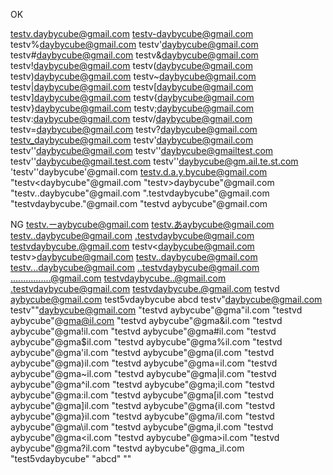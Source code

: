 OK

testv.daybycube@gmail.com
testv-daybycube@gmail.com
testv%daybycube@gmail.com
testv'daybycube@gmail.com
testv#daybycube@gmail.com
testv&daybycube@gmail.com
testv!daybycube@gmail.com
testv(daybycube@gmail.com
testv)daybycube@gmail.com
testv~daybycube@gmail.com
testv|daybycube@gmail.com
testv[daybycube@gmail.com
testv]daybycube@gmail.com
testv{daybycube@gmail.com
testv}daybycube@gmail.com
testv;daybycube@gmail.com
testv:daybycube@gmail.com
testv/daybycube@gmail.com
testv=daybycube@gmail.com
testv?daybycube@gmail.com
testv_daybycube@gmail.com
testv'daybycube@gmail.com
testv''daybycube@gmail.com
testv''daybycube@gmailtest.com
testv''daybycube@gmail.test.com
testv''daybycube@gm.ail.te.st.com
'testv''daybycube'@gmail.com
testv.d.a.y.bycube@gmail.com
"testv<daybycube"@gmail.com
"testv>daybycube"@gmail.com
"testv..daybycube"@gmail.com
".testvdaybycube"@gmail.com
"testvdaybycube."@gmail.com
"testvd aybycube"@gmail.com

NG
testv.ーaybycube@gmail.com
testv.あaybycube@gmail.com
testv..daybycube@gmail.com
.testvdaybycube@gmail.com
testvdaybycube.@gmail.com
testv<daybycube@gmail.com
testv>daybycube@gmail.com
testv..daybycube@gmail.com
testv...daybycube@gmail.com
..testvdaybycube@gmail.com
................@gmail.com
testvdaybycube..@gmail.com
.testvdaybycube@gmail.com
testvdaybycube.@gmail.com
testvd aybycube@gmail.com
test5vdaybycube
abcd
testv"daybycube@gmail.com
testv""daybycube@gmail.com
"testvd aybycube"@gma"il.com
"testvd aybycube"@gma@il.com
"testvd aybycube"@gma&il.com
"testvd aybycube"@gma!il.com
"testvd aybycube"@gma#il.com
"testvd aybycube"@gma$il.com
"testvd aybycube"@gma%il.com
"testvd aybycube"@gma'il.com
"testvd aybycube"@gma(il.com
"testvd aybycube"@gma)il.com
"testvd aybycube"@gma=il.com
"testvd aybycube"@gma~il.com
"testvd aybycube"@gma|il.com
"testvd aybycube"@gma^il.com
"testvd aybycube"@gma;il.com
"testvd aybycube"@gma:il.com
"testvd aybycube"@gma[il.com
"testvd aybycube"@gma]il.com
"testvd aybycube"@gma{il.com
"testvd aybycube"@gma}il.com
"testvd aybycube"@gma/il.com
"testvd aybycube"@gma\il.com
"testvd aybycube"@gma,il.com
"testvd aybycube"@gma<il.com
"testvd aybycube"@gma>il.com
"testvd aybycube"@gma?il.com
"testvd aybycube"@gma_il.com
"test5vdaybycube"
"abcd"
""
